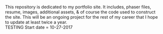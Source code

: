 This repository is dedicated to my portfolio site.  It includes, phaser files,
resume, images, additional assets, & of course the code used to construct the site.
This will be an ongoing project for the rest of my career that I hope to update at least
twice a year.  
TESTING
Start date = 10-27-2017
